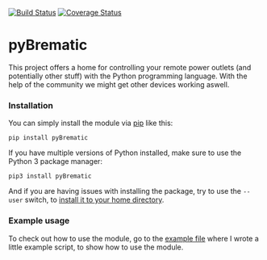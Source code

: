 [![Build Status](https://travis-ci.org/d-Rickyy-b/pyBrematic.svg?branch=master)](https://travis-ci.org/d-Rickyy-b/pyBrematic) [![Coverage Status](https://coveralls.io/repos/github/d-Rickyy-b/pyBrematic/badge.svg?branch=master)](https://coveralls.io/github/d-Rickyy-b/pyBrematic?branch=master)

# pyBrematic
This project offers a home for controlling your remote power outlets (and potentially other stuff) with the Python programming language. With the help of the community we might get other devices working aswell.

### Installation
You can simply install the module via [pip](https://de.wikipedia.org/wiki/Pip_(Python)) like this:

`pip install pyBrematic`

If you have multiple versions of Python installed, make sure to use the Python 3 package manager:

`pip3 install pyBrematic`

And if you are having issues with installing the package, try to use the `--user` switch, to [install it to your home directory](https://stackoverflow.com/questions/42988977/what-is-the-purpose-pip-install-user).

### Example usage
To check out how to use the module, go to the [example file](https://github.com/d-Rickyy-b/pyBrematic/blob/master/pyBrematic/example/main.py) where I wrote a little example script, to show how to use the module.
